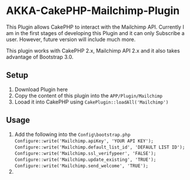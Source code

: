 AKKA-CakePHP-Mailchimp-Plugin
=============================

This Plugin allows CakePHP to interact with the Mailchimp API. Currently I am in the first stages of developing this Plugin and it can only Subscribe a user. However, future version will include much more.

This plugin works with CakePHP 2.x, Mailchimp API 2.x and it also takes advantage of Bootstrap 3.0.

## Setup

1. Download Plugin here
2. Copy the content of this plugin into the `APP/Plugin/Mailchimp`
3. Looad it into CakePHP using `CakePlugin::loadAll('Mailchimp')`

## Usage
1. Add the following into the `Config\bootstrap.php`
  `Configure::write('Mailchimp.apiKey', 'YOUR API KEY');`
  `Configure::write('Mailchimp.default_list_id', 'DEFAULT LIST ID');`
  `Configure::write('Mailchimp.ssl_verifypeer', 'FALSE');`
  `Configure::write('Mailchimp.update_existing', 'TRUE');`
  `Configure::write('Mailchimp.send_welcome', 'TRUE');`
2. 

